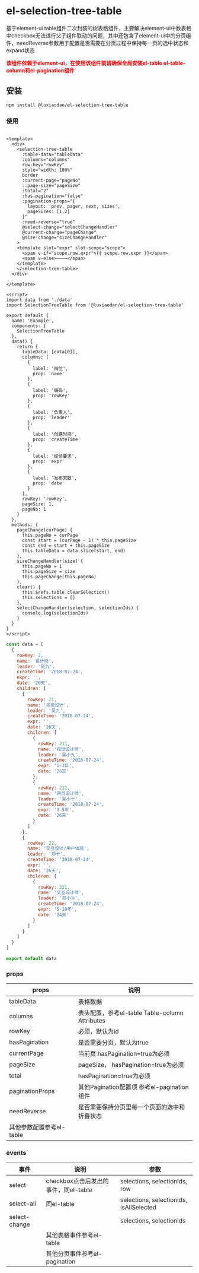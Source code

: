 # el-selection-tree-table

基于element-ui table组件二次封装的树表格组件，主要解决element-ui中数表格中checkbox无法进行父子组件联动的问题，其中还包含了element-ui中的分页组件，needReverse参数用于配置是否需要在分页过程中保持每一页的选中状态和expand状态



<p style="color: red; font-weight: bolder">该组件依赖于element-ui，在使用该组件前请确保全局安装el-table el-table-column和el-pagination组件 </p>



## 安装

```
npm install @luxiaodan/el-selection-tree-table
```

### 使用
```vue

<template>
  <div>
    <selection-tree-table 
      :table-data="tableData" 
      :columns="columns"
      row-key="rowKey" 
      style="width: 100%"
      border
      :current-page="pageNo"
      ::page-size="pageSize"
      :total="2"
      :has-pagination="false"
      :pagination-props="{
        layout: 'prev, pager, next, sizes',
        pageSizes: [1,2]
      }"
      :need-reverse="true"
      @select-change="selectChangeHandler"
      @current-change="pageChange"
      @size-change="sizeChangeHandler"
    >
    <template slot="expr" slot-scope="scope">
      <span v-if="scope.row.expr">{{ scope.row.expr }}</span>
      <span v-else>————</span>
    </template>
    </selection-tree-table>
  </div>

</template>

<script>
import data from './data'
import SelectionTreeTable from '@luxiaodan/el-selection-tree-table'

export default {
  name: 'Example',
  components: {
    SelectionTreeTable
  },
  data() {
    return {
      tableData: [data[0]],
      columns: [
        {
          label: '岗位',
          prop: 'name'
        },
        {
          label: '编码',
          prop: 'rowKey'
        },
        {
          label: '负责人',
          prop: 'leader'
        },
        {
          label: '创建时间',
          prop: 'createTime'
        },
        {
          label: '经验要求',
          prop: 'expr'
        },
        {
          label: '发布天数',
          prop: 'date'
        }
      ],
      rowKey: 'rowKey',
      pageSize: 1,
      pageNo: 1
    }
  },
  methods: {
    pageChange(curPage) {
      this.pageNo = curPage
      const start = (curPage - 1) * this.pageSize
      const end = start + this.pageSize
      this.tableData = data.slice(start, end)
    },
    sizeChangeHandler(size) {
      this.pageNo = 1
      this.pageSize = size
      this.pageChange(this.pageNo)
    },
    clear() {
      this.$refs.table.clearSelection()
      this.selections = []
    },
    selectChangeHandler(selection, selectionIds) {
      console.log(selectionIds)
    }
  }
}
</script>
```
```js
const data = [
  {
    rowKey: 2,
    name: '设计岗',
    leader: '吴九',
    createTime: '2018-07-24',
    expr: '',
    date: '26天',
    children: [
      {
        rowKey: 21,
        name: '视觉设计',
        leader: '吴九',
        createTime: '2018-07-24',
        expr: '',
        date: '26天',
        children: [
          {
            rowKey: 211,
            name: '视觉设计师',
            leader: '吴小九',
            createTime: '2018-07-24',
            expr: '1-3年',
            date: '26天'
          },
          {
            rowKey: 212,
            name: '网页设计师',
            leader: '吴小十',
            createTime: '2018-07-24',
            expr: '3-5年',
            date: '26天'
          }
        ]
      },
      {
        rowKey: 22,
        name: '交互设计/用户体验',
        leader: '郑十',
        createTime: '2018-07-24',
        expr: '',
        date: '26天',
        children: [
          {
            rowKey: 221,
            name: '交互设计师',
            leader: '郑小⑩',
            createTime: '2018-07-24',
            expr: '5-10年',
            date: '24天'
          }
        ]
      }
    ]
  }
]

export default data
```

### props

| props                    | 说明                                           |
| ------------------------ | ---------------------------------------------- |
| tableData                | 表格数据                                       |
| columns                  | 表头配置，参考el-table Table-column Attributes |
| rowKey                   | 必须，默认为id                                 |
| hasPagination            | 是否需要分页，默认为true                       |
| currentPage              | 当前页 hasPagination=true为必须                |
| pageSize                 | pageSize， hasPagination=true为必须            |
| total                    | hasPagination=true为必须                       |
| paginationProps          | 其他Pagination配置项 参考el-pagination组件     |
| needReverse              | 是否需要保持分页里每一个页面的选中和折叠状态   |
| 其他参数配置参考el-table |                                                |

### events

| 事件          | 说明                                 | 参数                                    |
| ------------- | ------------------------------------ | --------------------------------------- |
| select        | checkbox点击后发出的事件，同el-table | selections, selectionIds, row           |
| select-all    | 同el-table                           | selections, selectionIds, isAllSelected |
| select-change |                                      | selections, selectionIds                |
|               | 其他表格事件参考el-table             |                                         |
|               | 其他分页事件参考el-pagination        |                                         |



